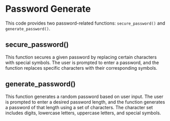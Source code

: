 # Password Generate

This code provides two password-related functions: `secure_password()` and `generate_password()`. 

## secure_password()

This function secures a given password by replacing certain characters with special symbols. The user is prompted to enter a password, and the function replaces specific characters with their corresponding symbols.


## generate_password()

This function generates a random password based on user input. The user is prompted to enter a desired password length, and the function generates a password of that length using a set of characters. The character set includes digits, lowercase letters, uppercase letters, and special symbols. 

